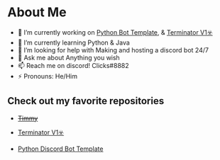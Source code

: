 
# About Me
- 🔭 I’m currently working on [Python Bot Template](https://github.com/TopStop5/Python-Discord-Bot-Template), & [Terminator V1☣️](https://github.com/TopStop5/Terminator)
- 🌱 I’m currently learning Python & Java
- 🤔 I’m looking for help with Making and hosting a discord bot 24/7
- 💬 Ask me about Anything you wish
- 📫 Reach me on discord! Clicks#8882
- ⚡ Pronouns: He/Him

## Check out my favorite repositories

- [~~Timmy~~](https://github.com/TopStop5/Timmy)

* [Terminator V1☣️](https://github.com/TopStop5/Terminator)

- [Python Discord Bot Template](https://github.com/TopStop5/Python-Discord-Bot-Template)

